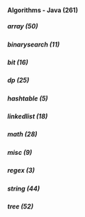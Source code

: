 ####  Algorithms - Java (261)
##### array (50)
##### binarysearch (11)
##### bit (16)
##### dp (25)
##### hashtable (5)
##### linkedlist (18)
##### math (28)
##### misc (9)
##### regex (3)
##### string (44)
##### tree (52)
